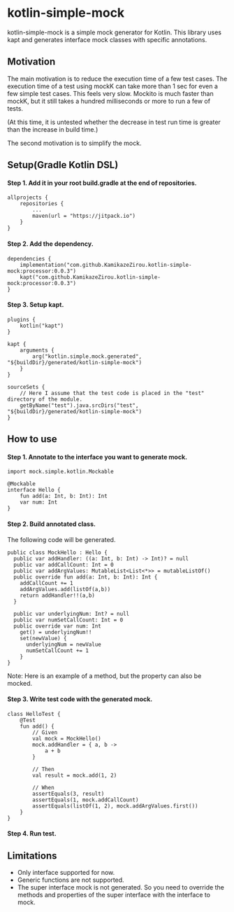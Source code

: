 # kotlin-simple-mock

kotlin-simple-mock is a simple mock generator for Kotlin.
This library uses kapt and generates interface mock classes with specific annotations.

## Motivation

The main motivation is to reduce the execution time of a few test cases.
The execution time of a test using mockK can take more than 1 sec for even a few simple test cases. This feels very slow.
Mockito is much faster than mockK, but it still takes a hundred milliseconds or more to run a few of tests.

(At this time, it is untested whether the decrease in test run time is greater than the increase in build time.)

The second motivation is to simplify the mock.

## Setup(Gradle Kotlin DSL)

#### Step 1. Add it in your root build.gradle at the end of repositories.

```
allprojects {
    repositories {
        ...
        maven(url = "https://jitpack.io")
    }
}
```

#### Step 2. Add the dependency.

```
dependencies {
    implementation("com.github.KamikazeZirou.kotlin-simple-mock:processor:0.0.3")
    kapt("com.github.KamikazeZirou.kotlin-simple-mock:processor:0.0.3")
}
```

#### Step 3. Setup kapt.

```
plugins {
    kotlin("kapt")
}

kapt {
    arguments {
        arg("kotlin.simple.mock.generated", "${buildDir}/generated/kotlin-simple-mock")
    }
}

sourceSets {
    // Here I assume that the test code is placed in the "test" directory of the module. 
    getByName("test").java.srcDirs("test", "${buildDir}/generated/kotlin-simple-mock")
}
```

## How to use

#### Step 1. Annotate to the interface you want to generate mock.

```
import mock.simple.kotlin.Mockable

@Mockable
interface Hello {
    fun add(a: Int, b: Int): Int
    var num: Int
}
```

#### Step 2. Build annotated class.

The following code will be generated.

```
public class MockHello : Hello {
  public var addHandler: ((a: Int, b: Int) -> Int)? = null
  public var addCallCount: Int = 0
  public var addArgValues: MutableList<List<*>> = mutableListOf()
  public override fun add(a: Int, b: Int): Int {
    addCallCount += 1
    addArgValues.add(listOf(a,b))
    return addHandler!!(a,b)
  }

  public var underlyingNum: Int? = null
  public var numSetCallCount: Int = 0
  public override var num: Int
    get() = underlyingNum!!
    set(newValue) {
      underlyingNum = newValue
      numSetCallCount += 1
    }
}
```

Note: Here is an example of a method, but the property can also be mocked.

#### Step 3. Write test code with the generated mock.

```
class HelloTest {
    @Test
    fun add() {
        // Given
        val mock = MockHello()
        mock.addHandler = { a, b ->
            a + b
        }

        // Then
        val result = mock.add(1, 2)

        // When
        assertEquals(3, result)
        assertEquals(1, mock.addCallCount)
        assertEquals(listOf(1, 2), mock.addArgValues.first())
    }
}
```

#### Step 4. Run test.

## Limitations

- Only interface supported for now.
- Generic functions are not supported.
- The super interface mock is not generated. So you need to override the methods and properties of the super interface with the interface to mock.
